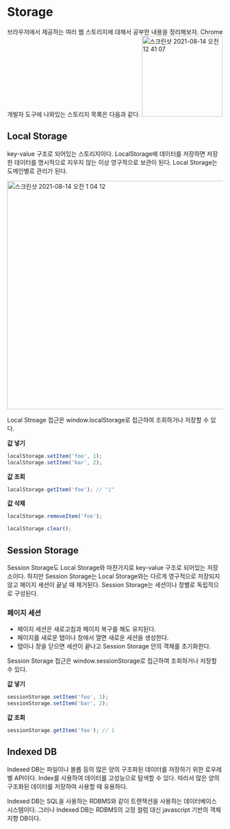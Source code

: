 # Storage

브라우저에서 제공하는 여러 웹 스토리지에 대해서 공부한 내용을 정리해보자. Chrome 개발자 도구에 나와있는 스토리지 목록은 다음과 같다.
<img width="188" alt="스크린샷 2021-08-14 오전 12 41 07" src="https://user-images.githubusercontent.com/35602698/129751949-a208e922-7e0b-4ca4-8b9c-ac8980db7b5c.png">



## Local Storage

key-value 구조로 되어있는 스토리지이다. LocalStorage에 데이터를 저장하면 저장한 데이터를 명시적으로 지우지 않는 이상 영구적으로 보관이 된다. Local Storage는 도메인별로 관리가 된다. 

<img width="532" alt="스크린샷 2021-08-14 오전 1 04 12" src="https://user-images.githubusercontent.com/35602698/129752006-6a26b420-15c1-436a-9e4e-7583dd55f49f.png">



Local Stroage 접근은 window.localStorage로 접근하여 조회하거나 저장할 수 있다. 

**값 넣기**

```javascript
localStorage.setItem('foo', 1);
localStorage.setItem('bar', 2);
```

**값 조회**

```javascript
localStorage.getItem('foo'); // "1"
```

**값 삭제**

```javascript
localStorage.removeItem('foo');

localStorage.clear();
```



## Session Storage

Session Storage도 Local Storage와 마찬가지로 key-value 구조로 되어있는 저장소이다. 하지만 Session Storage는 Local Storage와는 다르게 영구적으로 저장되지 않고 페이지 세션이 끝날 때 제거된다. Session Storage는 세션이나 창별로 독립적으로 구성된다.



### 페이지 세션

* 페이지 세션은 새로고침과 페이지 복구를 해도 유지된다.
* 페이지를 새로운 탭이나 창에서 열면 새로운 세션을 생성한다.
* 탭이나 창을 닫으면 세션이 끝나고 Session Storage 안의 객체를 초기화한다.



Session Storage 접근은 window.sessionStorage로 접근하여 조회하거나 저장할 수 있다.



**값 넣기**

```javascript
sessionStorage.setItem('foo', 1);
sessionStorage.setItem('bar', 2);
```



**값 조회**

```javascript
sessionStorage.getItem('foo'); // 1
```



## Indexed DB

Indexed DB는 파일이나 블롭 등의 많은 양의 구조화된 데이터를 저장하기 위한 로우레벨 API이다. Index를 사용하여 데이터를 고성능으로 탐색할 수 있다. 따라서 많은 양의 구조화된 데이터를 저장하여 사용할 때 유용하다.

Indexed DB는 SQL을 사용하는 RDBMS와 같이 트랜잭션을 사용하는 데이터베이스 시스템이다. 그러나 Indexed DB는 RDBMS의 고정 컬럼 대신 javascript 기반의 객체지향 DB이다. 



